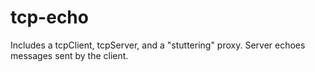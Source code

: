 # tcp-echo
Includes a tcpClient, tcpServer, and a "stuttering" proxy. Server echoes messages sent by the client.
